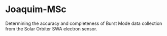 # Joaquim-MSc
Determining the accuracy and completeness of Burst Mode data collection from the Solar Orbiter SWA electron sensor.
